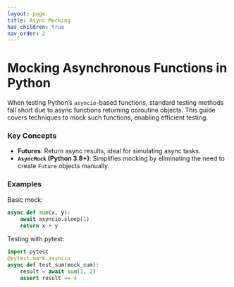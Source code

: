 ```yaml
---
layout: page
title: Async Mocking
has_children: true
nav_order: 2
---
```


# Mocking Asynchronous Functions in Python

When testing Python’s `asyncio`-based functions, standard testing methods fall short due to async functions returning coroutine objects. This guide covers techniques to mock such functions, enabling efficient testing.

### Key Concepts
- **Futures**: Return async results, ideal for simulating async tasks.
- **`AsyncMock` (Python 3.8+)**: Simplifies mocking by eliminating the need to create `Future` objects manually.

### Examples
Basic mock:
```python
async def sum(x, y): 
    await asyncio.sleep(1)
    return x + y
```

Testing with pytest:

```python
import pytest
@pytest.mark.asyncio
async def test_sum(mock_sum):
    result = await sum(1, 2)
    assert result == 4
```
